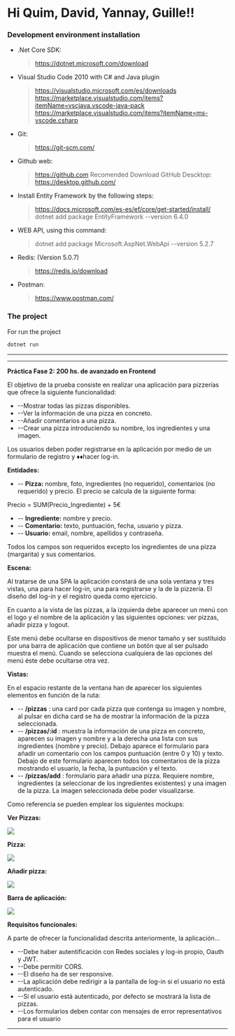 # Hi Quim, David, Yannay, Guille!! 

### Development environment installation
  - .Net Core SDK: 
    > https://dotnet.microsoft.com/download
  - Visual Studio Code 2010 with C# and Java plugin
    > https://visualstudio.microsoft.com/es/downloads
    <https://marketplace.visualstudio.com/items?itemName=vscjava.vscode-java-pack>
    https://marketplace.visualstudio.com/items?itemName=ms-vscode.csharp
  - Git:
    > https://git-scm.com/
  - Github web:
    > https://github.com
    Recomended Download GitHub Descktop:
    > https://desktop.github.com/
  - Install Entity Framework by the following steps:
	  > https://docs.microsoft.com/es-es/ef/core/get-started/install/
    > dotnet add package EntityFramework --version 6.4.0
  - WEB API, using this command:
    > dotnet add package Microsoft.AspNet.WebApi --version 5.2.7
  - Redis: (Version 5.0.7)
    > https://redis.io/download
  - Postman:
    > https://www.postman.com/

### The project
For run the project
```sh
dotnet run
```



***
***


**Práctica Fase 2: 200 hs. de avanzado en Frontend**

El objetivo de la prueba consiste en realizar una aplicación para pizzerías que ofrece la siguiente funcionalidad:

- --Mostrar todas las pizzas disponibles.
- --Ver la información de una pizza en concreto.
- --Añadir comentarios a una pizza.
- --Crear una pizza introduciendo su nombre, los ingredientes y una imagen.

Los usuarios deben poder registrarse en la aplicación por medio de un formulario de registro y ♦♦hacer log-in.

**Entidades:**

- -- **Pizza:** nombre, foto, ingredientes (no requerido), comentarios (no requerido) y precio. El precio se calcula de la siguiente forma:

Precio = SUM(Precio\_Ingrediente) + 5€

- -- **Ingrediente:** nombre y precio.
- -- **Comentario:** texto, puntuación, fecha, usuario y pizza.
- -- **Usuario:** email, nombre, apellidos y contraseña.

Todos los campos son requeridos excepto los ingredientes de una pizza (margarita) y sus comentarios.

**Escena:**

Al tratarse de una SPA la aplicación constará de una sola ventana y tres vistas, una para hacer log-in, una para registrarse y la de la pizzería. El diseño del log-in y el registro queda como ejercicio.

En cuanto a la vista de las pizzas, a la izquierda debe aparecer un menú con el logo y el nombre de la aplicación y las siguientes opciones: ver pizzas, añadir pizza y logout.

Este menú debe ocultarse en dispositivos de menor tamaño y ser sustituido por una barra de aplicación que contiene un botón que al ser pulsado muestra el menú. Cuando se selecciona cualquiera de las opciones del menú éste debe ocultarse otra vez.

**Vistas:**

En el espacio restante de la ventana han de aparecer los siguientes elementos en función de la ruta:

- -- **/pizzas** : una card por cada pizza que contenga su imagen y nombre, al  pulsar en dicha card se ha de mostrar la información de la pizza seleccionada.
- -- **/pizzas/:id** : muestra la información de una pizza en concreto, aparecen su imagen y nombre y a la derecha una lista con sus ingredientes (nombre y precio). Debajo aparece el formulario para añadir un comentario con los campos puntuación (entre 0 y 10) y texto. Debajo de este formulario aparecen todos los comentarios de la pizza mostrando el usuario, la fecha, la puntuación y el texto.
- -- **/pizzas/add** : formulario para añadir una pizza. Requiere nombre, ingredientes (a seleccionar de los ingredientes existentes) y una imagen de la pizza. La imagen seleccionada debe poder visualizarse.

Como referencia se pueden emplear los siguientes mockups:

**Ver Pizzas:**

 ![](mock1.png)

**Pizza:**

 ![](mock2.png)

**Añadir pizza:**

 ![](mock3.png)

**Barra de aplicación:**

 ![](mock4.png)

**Requisitos funcionales:**

A parte de ofrecer la funcionalidad descrita anteriormente, la aplicación…

- --Debe haber autentificación con Redes sociales y log-in propio, Oauth y JWT.
- --Debe permitir CORS.
- --El diseño ha de ser responsive.
- --La aplicación debe redirigir a la pantalla de log-in si el usuario no está autenticado.
- --Si el usuario está autenticado, por defecto se mostrará la lista de pizzas.
- --Los formularios deben contar con mensajes de error representativos para el usuario

- -- 
